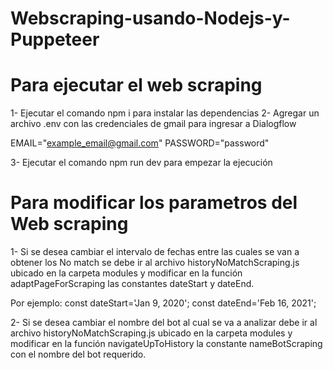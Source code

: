 # Webscraping-usando-Nodejs-y-Puppeteer
# Para ejecutar el web scraping
1- Ejecutar el comando npm i para instalar las dependencias
2- Agregar un archivo .env con las credenciales de gmail para ingresar a Dialogflow

EMAIL="example_email@gmail.com"
PASSWORD="password"

3- Ejecutar el comando npm run dev para empezar la ejecución 
# Para modificar los parametros del Web scraping
 
1- Si se desea cambiar el intervalo de fechas entre las cuales se van a obtener los No match se debe ir al archivo historyNoMatchScraping.js ubicado en la carpeta modules y modificar en la función adaptPageForScraping las constantes dateStart y dateEnd. 

Por ejemplo:
const dateStart='Jan 9, 2020';
const dateEnd='Feb 16, 2021';

2- Si se desea cambiar el nombre del bot al cual se va a analizar debe ir al archivo historyNoMatchScraping.js ubicado en la carpeta modules y modificar en la función navigateUpToHistory la constante nameBotScraping con el nombre del bot requerido.

